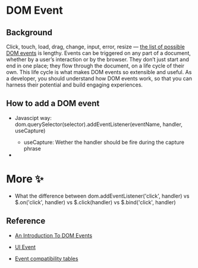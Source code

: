 # DOM Event

## Background
Click, touch, load, drag, change, input, error, resize — [the list of possible DOM events](https://developer.mozilla.org/en-US/docs/Web/API/Event) is lengthy. Events can be triggered on any part of a document, whether by a user’s interaction or by the browser. They don’t just start and end in one place; they flow through the document, on a life cycle of their own. This life cycle is what makes DOM events so extensible and useful. As a developer, you should understand how DOM events work, so that you can harness their potential and build engaging experiences.

## How to add a DOM event
* Javascipt way: dom.querySelector(selector).addEventListener(eventName, handler, useCapture)



  * useCapture: Wether the handler should be fire during the capture phrase
* 
##



# More :sparkles: 
* What the difference between dom.addEventListener('click', handler) vs $.on('click', handler) vs $.click(handler) vs $.bind('click', handler)

## Reference
* [An Introduction To DOM Events](https://www.smashingmagazine.com/2013/11/an-introduction-to-dom-events/)

* [UI Event](https://www.w3.org/TR/DOM-Level-3-Events/#dom-event-architecture)
* [Event compatibility tables](https://www.quirksmode.org/dom/events/)







